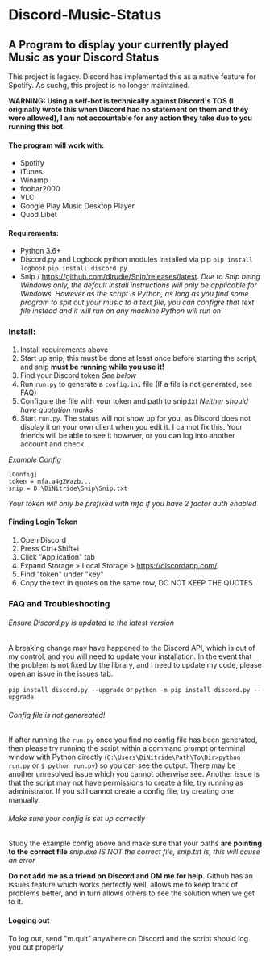 # Discord-Music-Status
## A Program to display your currently played Music as your Discord Status
This project is legacy. Discord has implemented this as a native feature for Spotify. As suchg, this project is no longer maintained.

**WARNING: Using a self-bot is technically against Discord's TOS (I originally wrote this when Discord had no statement on them and they were allowed), I am not accountable for any action they take due to you running this bot.**

#### The program will work with:
- Spotify
- iTunes
- Winamp
- foobar2000
- VLC
- Google Play Music Desktop Player
- Quod Libet

#### Requirements:
- Python 3.6+
- Discord.py and Logbook python modules installed via pip
  `pip install logbook`
  `pip install discord.py`
- Snip / https://github.com/dlrudie/Snip/releases/latest. *Due to Snip being Windows only, the default install instructions will only be applicable for Windows. However as the script is Python, as long as you find some program to spit out your music to a text file, you can configre that text file instead and it will run on any machine Python will run on*

### Install:
1. Install requirements above
2. Start up snip, this must be done at least once before starting the script, and snip **must be running while you use it!**
3. Find your Discord token *See below*
4. Run `run.py` to generate a `config.ini` file (If a file is not generated, see FAQ)
5. Configure the file with your token and path to snip.txt *Neither should have quotation marks*
6. Start `run.py`. The status will not show up for you, as Discord does not display it on your own client when you edit it. I cannot fix this. Your friends will be able to see it however, or you can log into another account and check.

*Example Config*
```
[Config]
token = mfa.a4g2Wazb... 
snip = D:\DiNitride\Snip\Snip.txt
```

*Your token will only be prefixed with mfa if you have 2 factor auth enabled*

#### Finding Login Token
1. Open Discord
2. Press Ctrl+Shift+i
3. Click "Application" tab
4. Expand Storage > Local Storage > https://discordapp.com/
5. Find "token" under "key"
6. Copy the text in quotes on the same row, DO NOT KEEP THE QUOTES

### FAQ and Troubleshooting
###### Ensure Discord.py is updated to the latest version
A breaking change may have happened to the Discord API, which is out of my control, and you will need to update your installation. In the event that the problem is not fixed by the library, and I need to update my code, please open an issue in the issues tab.

`pip install discord.py --upgrade`
or
`python -m pip install discord.py --upgrade`

###### Config file is not genereated!
If after running the `run.py` once you find no config file has been generated, then please try running the script within a command prompt or terminal window with Python directly (`C:\Users\DiNitride\Path\To\Dir>python run.py` or `$ python run.py`) so you can see the output. There may be another unresolved issue which you cannot otherwise see. Another issue is that the script may not have permissions to create a file, try running as administrator. If you still cannot create a config file, try creating one manually.

###### Make sure your config is set up correctly
Study the example config above and make sure that your paths **are pointing to the correct file**
*snip.exe IS NOT the correct file, snip.txt is, this will cause an error*

**Do not add me as a friend on Discord and DM me for help.**
Github has an issues feature which works perfectly well, allows me to keep track of problems better, and in turn allows others to see the solution when we get to it.

#### Logging out
To log out, send "m.quit" anywhere on Discord and the script should log you out properly
